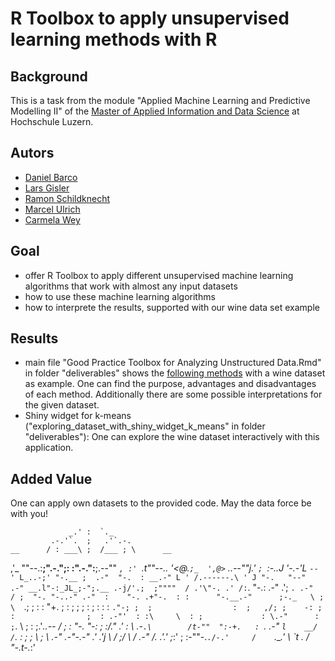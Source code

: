# R Toolbox to apply unsupervised learning methods with R

## Background
This is a task from the module "Applied Machine Learning and Predictive Modelling II" of the [Master of Applied Information and Data Science](https://www.hslu.ch/en/lucerne-school-of-business/degree-programmes/master/applied-information-and-data-science/) at Hochschule Luzern.


## Autors
- [Daniel Barco](https://github.com/danielbarco)
- [Lars Gisler](https://github.com/LarsGisler)
- [Ramon Schildknecht](https://github.com/ramon-schildknecht)
- [Marcel Ulrich](https://github.com/MarcelUlrich)
- [Carmela Wey](https://github.com/CarmelitaW)

## Goal
- offer R Toolbox to apply different unsupervised machine learning algorithms that work with almost any input datasets
- how to use these machine learning algorithms
- how to interprete the results, supported with our wine data set example


## Results
- main file "Good Practice Toolbox for Analyzing Unstructured Data.Rmd" in folder "deliverables" shows the [following methods](https://www.evernote.com/l/Ai9WPKBaEfFEzqgLvlABkPvsZA7qA0CgPjI) with a wine dataset as example. One can find the purpose, advantages and disadvantages of each method. Additionally there are some possible interpretations for the given dataset. 
- Shiny widget for k-means ("exploring_dataset_with_shiny_widget_k_means" in folder "deliverables"): One can explore the wine dataset interactively with this application. 


## Added Value
One can apply own datasets to the provided code. May the data force be with you!

                 _.' :  `._
             .-.'`.  ;   .'`.-.
    __      / : ___\ ;  /___ ; \      __
  ,'_ ""--.:__;".-.";: :".-.":__;.--"" _`,
  :' `.t""--.. '<@.`;_  ',@>` ..--""j.' `;
       `:-.._J '-.-'L__ `-- ' L_..-;'
         "-.__ ;  .-"  "-.  : __.-"
             L ' /.------.\ ' J
              "-.   "--"   .-"
             __.l"-:_JL_;-";.__
          .-j/'.;  ;""""  / .'\"-.
        .' /:`. "-.:     .-" .';  `.
     .-"  / ;  "-. "-..-" .-"  :    "-.
  .+"-.  : :      "-.__.-"      ;-._   \
  ; \  `.; ;                    : : "+. ;
  :  ;   ; ;                    : ;  : \:
 : `."-; ;  ;                  :  ;   ,/;
  ;    -: ;  :                ;  : .-"'  :
  :\     \  : ;             : \.-"      :
   ;`.    \  ; :            ;.'_..--  / ;
   :  "-.  "-:  ;          :/."      .'  :
     \       .-`.\        /t-""  ":-+.   :
      `.  .-"    `l    __/ /`. :  ; ; \  ;
        \   .-" .-"-.-"  .' .'j \  /   ;/
         \ / .-"   /.     .'.' ;_:'    ;
          :-""-.`./-.'     /    `.___.'
                \ `t  ._  /  
                 "-.t-._:'
